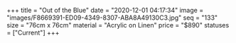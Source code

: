 +++
title = "Out of the Blue"
date = "2020-12-01 04:17:34"
image = "images/F8669391-ED09-4349-8307-ABA8A49130C3.jpg"
seq = "133"
size = "76cm x 76cm"
material = "Acrylic on Linen"
price = "$890"
statuses = ["Current"]
+++
